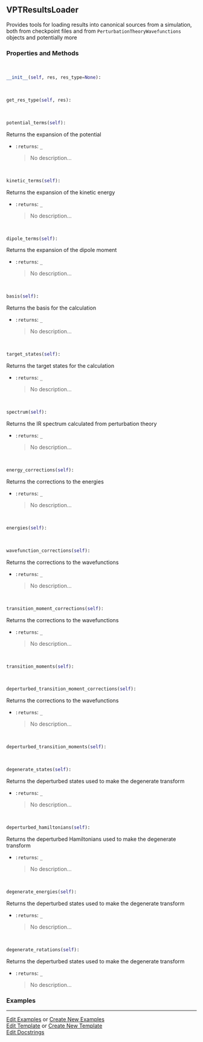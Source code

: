 ## <a id="Psience.VPT2.Analyzer.VPTResultsLoader">VPTResultsLoader</a>
Provides tools for loading results into canonical
sources from a simulation, both from checkpoint files and from
`PerturbationTheoryWavefunctions` objects and potentially more

### Properties and Methods
<a id="Psience.VPT2.Analyzer.VPTResultsLoader.__init__" class="docs-object-method">&nbsp;</a>
```python
__init__(self, res, res_type=None): 
```

<a id="Psience.VPT2.Analyzer.VPTResultsLoader.get_res_type" class="docs-object-method">&nbsp;</a>
```python
get_res_type(self, res): 
```

<a id="Psience.VPT2.Analyzer.VPTResultsLoader.potential_terms" class="docs-object-method">&nbsp;</a>
```python
potential_terms(self): 
```
Returns the expansion of the potential
- `:returns`: `_`
    >No description...

<a id="Psience.VPT2.Analyzer.VPTResultsLoader.kinetic_terms" class="docs-object-method">&nbsp;</a>
```python
kinetic_terms(self): 
```
Returns the expansion of the kinetic energy
- `:returns`: `_`
    >No description...

<a id="Psience.VPT2.Analyzer.VPTResultsLoader.dipole_terms" class="docs-object-method">&nbsp;</a>
```python
dipole_terms(self): 
```
Returns the expansion of the dipole moment
- `:returns`: `_`
    >No description...

<a id="Psience.VPT2.Analyzer.VPTResultsLoader.basis" class="docs-object-method">&nbsp;</a>
```python
basis(self): 
```
Returns the basis for the calculation
- `:returns`: `_`
    >No description...

<a id="Psience.VPT2.Analyzer.VPTResultsLoader.target_states" class="docs-object-method">&nbsp;</a>
```python
target_states(self): 
```
Returns the target states for the calculation
- `:returns`: `_`
    >No description...

<a id="Psience.VPT2.Analyzer.VPTResultsLoader.spectrum" class="docs-object-method">&nbsp;</a>
```python
spectrum(self): 
```
Returns the IR spectrum calculated from perturbation theory
- `:returns`: `_`
    >No description...

<a id="Psience.VPT2.Analyzer.VPTResultsLoader.energy_corrections" class="docs-object-method">&nbsp;</a>
```python
energy_corrections(self): 
```
Returns the corrections to the energies
- `:returns`: `_`
    >No description...

<a id="Psience.VPT2.Analyzer.VPTResultsLoader.energies" class="docs-object-method">&nbsp;</a>
```python
energies(self): 
```

<a id="Psience.VPT2.Analyzer.VPTResultsLoader.wavefunction_corrections" class="docs-object-method">&nbsp;</a>
```python
wavefunction_corrections(self): 
```
Returns the corrections to the wavefunctions
- `:returns`: `_`
    >No description...

<a id="Psience.VPT2.Analyzer.VPTResultsLoader.transition_moment_corrections" class="docs-object-method">&nbsp;</a>
```python
transition_moment_corrections(self): 
```
Returns the corrections to the wavefunctions
- `:returns`: `_`
    >No description...

<a id="Psience.VPT2.Analyzer.VPTResultsLoader.transition_moments" class="docs-object-method">&nbsp;</a>
```python
transition_moments(self): 
```

<a id="Psience.VPT2.Analyzer.VPTResultsLoader.deperturbed_transition_moment_corrections" class="docs-object-method">&nbsp;</a>
```python
deperturbed_transition_moment_corrections(self): 
```
Returns the corrections to the wavefunctions
- `:returns`: `_`
    >No description...

<a id="Psience.VPT2.Analyzer.VPTResultsLoader.deperturbed_transition_moments" class="docs-object-method">&nbsp;</a>
```python
deperturbed_transition_moments(self): 
```

<a id="Psience.VPT2.Analyzer.VPTResultsLoader.degenerate_states" class="docs-object-method">&nbsp;</a>
```python
degenerate_states(self): 
```
Returns the deperturbed states used to make the degenerate transform
- `:returns`: `_`
    >No description...

<a id="Psience.VPT2.Analyzer.VPTResultsLoader.deperturbed_hamiltonians" class="docs-object-method">&nbsp;</a>
```python
deperturbed_hamiltonians(self): 
```
Returns the deperturbed Hamiltonians used to make the degenerate transform
- `:returns`: `_`
    >No description...

<a id="Psience.VPT2.Analyzer.VPTResultsLoader.degenerate_energies" class="docs-object-method">&nbsp;</a>
```python
degenerate_energies(self): 
```
Returns the deperturbed states used to make the degenerate transform
- `:returns`: `_`
    >No description...

<a id="Psience.VPT2.Analyzer.VPTResultsLoader.degenerate_rotations" class="docs-object-method">&nbsp;</a>
```python
degenerate_rotations(self): 
```
Returns the deperturbed states used to make the degenerate transform
- `:returns`: `_`
    >No description...

### Examples




___

[Edit Examples](https://github.com/McCoyGroup/Psience/edit/edit/ci/examples/ci/docs/Psience/VPT2/Analyzer/VPTResultsLoader.md) or 
[Create New Examples](https://github.com/McCoyGroup/Psience/new/edit/?filename=ci/examples/ci/docs/Psience/VPT2/Analyzer/VPTResultsLoader.md) <br/>
[Edit Template](https://github.com/McCoyGroup/Psience/edit/edit/ci/docs/ci/docs/Psience/VPT2/Analyzer/VPTResultsLoader.md) or 
[Create New Template](https://github.com/McCoyGroup/Psience/new/edit/?filename=ci/docs/templates/ci/docs/Psience/VPT2/Analyzer/VPTResultsLoader.md) <br/>
[Edit Docstrings](https://github.com/McCoyGroup/Psience/edit/edit/Psience/VPT2/Analyzer.py?message=Update%20Docs)